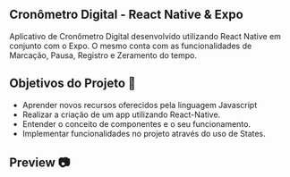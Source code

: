 ## Cronômetro Digital - React Native & Expo

Aplicativo de Cronômetro Digital desenvolvido utilizando React Native em conjunto com o Expo. O mesmo conta com as funcionalidades de Marcação, Pausa, Registro e Zeramento do tempo.

## Objetivos do Projeto 🚀

- Aprender novos recursos oferecidos pela linguagem Javascript
- Realizar a criação de um app utilizando React-Native.
- Entender o conceito de componentes e o seu funcionamento.
- Implementar funcionalidades no projeto através do uso de States.

## Preview 📷




